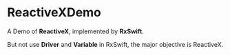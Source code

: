 # ReactiveXDemo

A Demo of **ReactiveX**, implemented by **RxSwift**.

But not use **Driver** and **Variable** in RxSwift, the major objective is ReactiveX.
